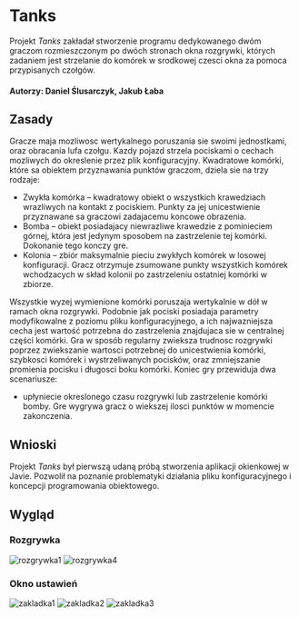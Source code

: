 # Tanks
Projekt _Tanks_ zakładał stworzenie programu dedykowanego dwóm graczom rozmieszczonym po dwóch stronach okna rozgrywki, których zadaniem jest strzelanie do komórek w
srodkowej czesci okna za pomoca przypisanych czołgów.  
#### Autorzy: Daniel Ślusarczyk, Jakub Łaba

## Zasady
Gracze maja mozliwosc wertykalnego poruszania sie swoimi jednostkami, oraz obracania lufa czołgu. Kazdy pojazd strzela
pociskami o cechach mozliwych do okreslenie przez plik konfiguracyjny.
Kwadratowe komórki, które sa obiektem przyznawania punktów graczom, dziela sie na trzy rodzaje:  
- Zwykła komórka – kwadratowy obiekt o wszystkich krawedziach wrazliwych na kontakt z pociskiem. Punkty za jej unicestwienie przyznawane sa graczowi zadajacemu koncowe obrazenia.   
- Bomba – obiekt posiadajacy niewrazliwe krawedzie z pominieciem górnej, która jest jedynym sposobem na zastrzelenie tej komórki. Dokonanie tego konczy gre.  
- Kolonia – zbiór maksymalnie pieciu zwykłych komórek w losowej konfiguracji. Gracz otrzymuje zsumowane punkty wszystkich komórek wchodzacych w skład kolonii po zastrzeleniu ostatniej komórki w zbiorze.  

Wszystkie wyzej wymienione komórki poruszaja wertykalnie w dół w ramach okna rozgrywki. Podobnie jak pociski posiadaja parametry modyfikowalne z poziomu pliku konfiguracyjnego,
a ich najwazniejsza cecha jest wartość potrzebna do zastrzelenia znajdujaca sie w centralnej części komórki. Gra w sposób regularny zwieksza trudnosc rozgrywki poprzez zwiekszanie wartosci potrzebnej do unicestwienia komórki, szybkosci komórek i wystrzeliwanych pocisków, oraz zmniejszanie promienia pocisku i długosci boku komórki. Koniec gry przewiduja dwa scenariusze: 
- upłyniecie okreslonego czasu rozgrywki lub zastrzelenie komórki bomby. Gre wygrywa gracz o wiekszej ilosci punktów w momencie zakonczenia.

## Wnioski
Projekt _Tanks_ był pierwszą udaną próbą stworzenia aplikacji okienkowej w Javie. Pozwolił na poznanie problematyki działania pliku konfiguracyjnego i koncepcji programowania obiektowego. 

## Wygląd
### Rozgrywka
![rozgrywka1](https://user-images.githubusercontent.com/74370363/125438035-615f21cb-048b-419c-ab55-e296f6591966.png)
![rozgrywka4](https://user-images.githubusercontent.com/74370363/125438574-3dcf01ea-a91d-43e5-b336-5e77afd08bd1.png)

### Okno ustawień
![zakladka1](https://user-images.githubusercontent.com/74370363/125438349-b97c302a-de82-4079-a3f5-6fcf8d94ebc7.png)
![zakladka2](https://user-images.githubusercontent.com/74370363/125438362-e921ffa3-cf03-4708-aabb-5a6e25f53c09.png)
![zakladka3](https://user-images.githubusercontent.com/74370363/125438371-a84414a3-bfb2-440b-9685-4cb5089522b2.png)
